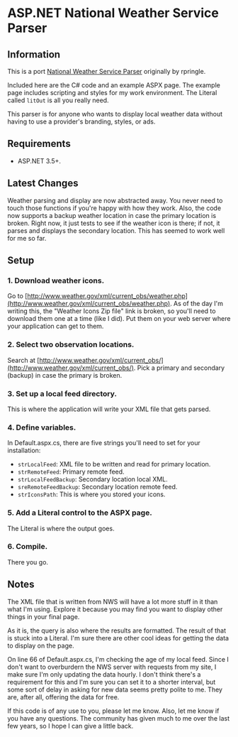 ASP.NET National Weather Service Parser
=======================================

Information
-----------

This is a port [National Weather Service Parser](https://github.com/rpringle/National-Weather-Service-Parser) originally by rpringle.

Included here are the C# code and an example ASPX page. The example page includes scripting and styles for my work environment. The Literal called `litOut` is all you really need.

This parser is for anyone who wants to display local weather data without having to use a provider's branding, styles, or ads.

Requirements
------------
* ASP.NET 3.5+.

Latest Changes
--------------

Weather parsing and display are now abstracted away.  You never need to touch those functions if you're happy with how they work.  Also, the code now supports a backup weather location in case the primary location is broken.  Right now, it just tests to see if the weather icon is there; if not, it parses and displays the secondary location.  This has seemed to work well for me so far.

Setup
-----

### 1. Download weather icons.

Go to [http://www.weather.gov/xml/current_obs/weather.php](http://www.weather.gov/xml/current_obs/weather.php). As of the day I'm writing this, the "Weather Icons Zip file" link is broken, so you'll need to download them one at a time (like I did).  Put them on your web server where your application can get to them.

### 2. Select two observation locations.

Search at [http://www.weather.gov/xml/current_obs/](http://www.weather.gov/xml/current_obs/).  Pick a primary and secondary (backup) in case the primary is broken.

### 3. Set up a local feed directory.

This is where the application will write your XML file that gets parsed.

### 4. Define variables.

In Default.aspx.cs, there are five strings you'll need to set for your installation:

* `strLocalFeed`: XML file to be written and read for primary location.
* `strRemoteFeed`: Primary remote feed.
* `strLocalFeedBackup`: Secondary location local XML.
* `sreRemoteFeedBackup`: Secondary location remote feed. 
* `strIconsPath`: This is where you stored your icons.

### 5. Add a Literal control to the ASPX page.

The Literal is where the output goes.

### 6. Compile.

There you go.

Notes
-----

The XML file that is written from NWS will have a lot more stuff in it than what I'm using. Explore it because you may find you want to display other things in your final page.

As it is, the query is also where the results are formatted. The result of that is stuck into a Literal. I'm sure there are other cool ideas for getting the data to display on the page.

On line 66 of Default.aspx.cs, I'm checking the age of my local feed.  Since I don't want to overburdern the NWS server with requests from my site, I make sure I'm only updating the data hourly. I don't think there's a requirement for this and I'm sure you can set it to a shorter interval, but some sort of delay in asking for new data seems pretty polite to me. They are, after all, offering the data for free.

If this code is of any use to you, please let me know. Also, let me know if you have any questions. The community has given much to me over the last few years, so I hope I can give a little back.

